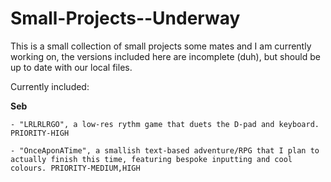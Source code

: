 # Small-Projects--Underway
This is a small collection of small projects some mates and I am currently working on, the versions included here are incomplete (duh), but should be up to date with our local files.

Currently included:

  **Seb**
    
    - "LRLRLRGO", a low-res rythm game that duets the D-pad and keyboard. PRIORITY-HIGH
    
    - "OnceAponATime", a smallish text-based adventure/RPG that I plan to actually finish this time, featuring bespoke inputting and cool colours. PRIORITY-MEDIUM,HIGH
